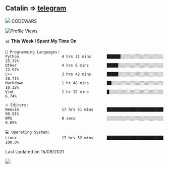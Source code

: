 ## Catalin => [telegram](https://t.me/catalinhimself) 
![](https://www.codewars.com/users/Catalinhimself/badges/micro) CODEWARS
<!--
![](https://github.com/Catalinhimself/Catalinhimself/blob/main/Sakura_Nene_CPP.jpg)
-->
<!--START_SECTION:waka-->
![Profile Views](http://img.shields.io/badge/Profile%20Views-13-blue)

📊 **This Week I Spent My Time On** 

```text
💬 Programming Languages: 
Python                   4 hrs 31 mins       ██████░░░░░░░░░░░░░░░░░░░   25.32% 
Other                    4 hrs 6 mins        █████░░░░░░░░░░░░░░░░░░░░   22.97% 
C++                      3 hrs 42 mins       █████░░░░░░░░░░░░░░░░░░░░   20.71% 
Markdown                 1 hr 48 mins        ██░░░░░░░░░░░░░░░░░░░░░░░   10.12% 
VimL                     1 hr 12 mins        █░░░░░░░░░░░░░░░░░░░░░░░░   6.74%

🔥 Editors: 
Neovim                   17 hrs 51 mins      █████████████████████████   99.91% 
WPS                      0 secs              ░░░░░░░░░░░░░░░░░░░░░░░░░   0.09%

💻 Operating System: 
Linux                    17 hrs 52 mins      █████████████████████████   100.0%

```


 Last Updated on 15/09/2021
<!--END_SECTION:waka-->

![](https://github-readme-stats.vercel.app/api/wakatime?username=catalinhimself&theme=calm)

  


